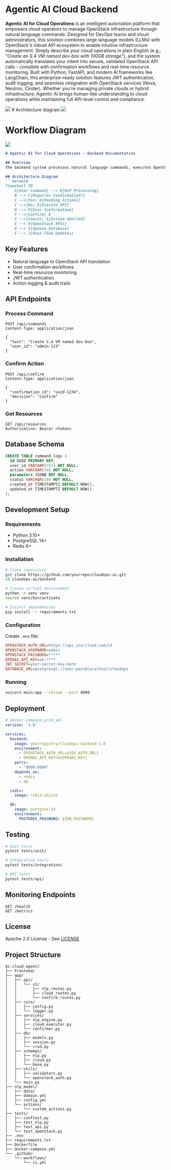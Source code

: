 # Agentic AI Cloud Backend

**Agentic AI for Cloud Operations** is an intelligent automation platform that empowers cloud operators to manage OpenStack infrastructure through natural language commands. Designed for DevOps teams and cloud administrators, this solution combines large language models (LLMs) with OpenStack's robust API ecosystem to enable intuitive infrastructure management. Simply describe your cloud operations in plain English (e.g., _"Create an S.4 VM named dev-box with 100GB storage"_), and the system automatically translates your intent into secure, validated OpenStack API calls - complete with confirmation workflows and real-time resource monitoring. Built with Python, FastAPI, and modern AI frameworks like LangChain, this enterprise-ready solution features JWT authentication, audit logging, and seamless integration with OpenStack services (Nova, Neutron, Cinder). Whether you're managing private clouds or hybrid infrastructure, Agentic AI brings human-like understanding to cloud operations while maintaining full API-level control and compliance.

<img src="assets/Cloudops screenshot.png">
# Architecture diagram
<img src="assets/Archtiture diagram final.jpg">


# Workflow Diagram
<img src="assets/Workflow Ai_agent.png">


```markdown
# Agentic AI for Cloud Operations - Backend Documentation

## Overview
The backend system processes natural language commands, executes OpenStack operations, and manages secure workflows. Built with Python/FastAPI, it integrates NLP processing, cloud API orchestration, and real-time communication.

## Architecture Diagram
```mermaid
flowchart TD
    A[User Command] --> B[NLP Processing]
    B --> C{Requires Confirmation?}
    C -->|Yes| D[Pending Actions]
    C -->|No| E[Execute API]
    D --> F[User Confirmation]
    F -->|Confirm| E
    F -->|Cancel| G[Action Aborted]
    E --> H[OpenStack APIs]
    H --> I[Update Database]
    I --> J[Real-Time Updates]
```

## Key Features
- Natural language to OpenStack API translation
- User confirmation workflows
- Real-time resource monitoring
- JWT authentication
- Action logging & audit trails

## API Endpoints

### Process Command
```http
POST /api/commands
Content-Type: application/json

{
  "text": "Create S.4 VM named dev-box",
  "user_id": "admin-123"
}
```

### Confirm Action
```http
POST /api/confirm
Content-Type: application/json

{
  "confirmation_id": "uuid-1234",
  "decision": "confirm"
}
```

### Get Resources
```http
GET /api/resources
Authorization: Bearer <token>
```

## Database Schema
```sql
CREATE TABLE command_logs (
  id UUID PRIMARY KEY,
  user_id VARCHAR(255) NOT NULL,
  action VARCHAR(50) NOT NULL,
  parameters JSONB NOT NULL,
  status VARCHAR(20) NOT NULL,
  created_at TIMESTAMPTZ DEFAULT NOW(),
  updated_at TIMESTAMPTZ DEFAULT NOW()
);
```

## Development Setup

### Requirements
- Python 3.10+
- PostgreSQL 14+
- Redis 6+

### Installation
```bash
# Clone repository
git clone https://github.com/yourrepo/cloudops-ai.git
cd cloudops-ai/backend

# Create virtual environment
python -m venv venv
source venv/bin/activate

# Install dependencies
pip install -r requirements.txt
```

### Configuration
Create `.env` file:
```ini
OPENSTACK_AUTH_URL=https://api.yourcloud.com/v3
OPENSTACK_USERNAME=admin
OPENSTACK_PASSWORD=*****
OPENAI_API_KEY=sk-****
JWT_SECRET=your-secret-key-here
DATABASE_URL=postgresql://user:pass@localhost/cloudops
```

### Running
```bash
uvicorn main:app --reload --port 8000
```

## Deployment
```yaml
# docker-compose.prod.yml
version: '3.8'

services:
  backend:
    image: yourregistry/cloudops-backend:1.0
    environment:
      - OPENSTACK_AUTH_URL=${OS_AUTH_URL}
      - OPENAI_API_KEY=${OPENAI_KEY}
    ports:
      - "8000:8000"
    depends_on:
      - redis
      - db

  redis:
    image: redis:alpine

  db:
    image: postgres:14
    environment:
      POSTGRES_PASSWORD: ${DB_PASSWORD}
```

## Testing
```bash
# Unit tests
pytest tests/unit/

# Integration tests
pytest tests/integration/

# API tests
pytest tests/api/
```

## Monitoring Endpoints
```http
GET /health
GET /metrics
```

## License
Apache 2.0 License - See [LICENSE](LICENSE)

## Project Structure
```
Ai-cloud-agent/
├── Frontend/
├── app/
│   ├── api/
│   │   └── v1/
│   │       ├── nlp_routes.py
│   │       ├── cloud_routes.py
│   │       └── confirm_routes.py
│   ├── core/
│   │   ├── config.py
│   │   └── logger.py
│   ├── services/
│   │   ├── nlp_engine.py
│   │   ├── cloud_executor.py
│   │   └── confirmer.py
│   ├── db/
│   │   ├── models.py
│   │   ├── session.py
│   │   └── crud.py
│   ├── schemas/
│   │   ├── nlp.py
│   │   ├── cloud.py
│   │   └── base.py
│   ├── utils/
│   │   ├── validators.py
│   │   └── openstack_auth.py
│   └── main.py
├── nlp_model/
│   ├── data/
│   ├── domain.yml
│   ├── config.yml
│   └── actions/
│       └── custom_actions.py
├── tests/
│   ├── conftest.py
│   ├── test_nlp.py
│   ├── test_api.py
│   └── test_openstack.py
├── .env
├── requirements.txt
├── Dockerfile
├── docker-compose.yml
└── .github/
    └── workflows/
        └── ci.yml
```
